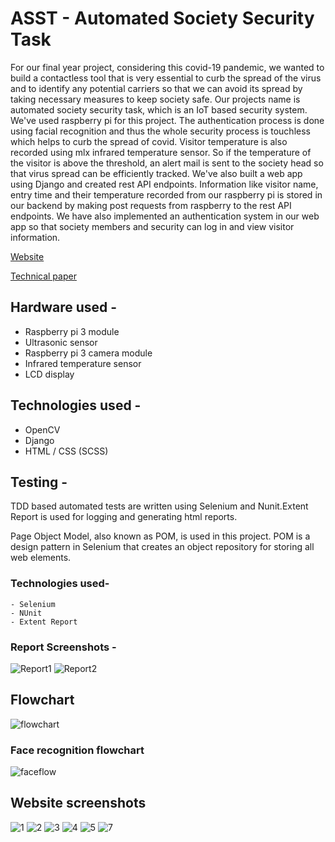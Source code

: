 # ASST - Automated Society Security Task

For our final year project, considering this covid-19 pandemic, we wanted to build a contactless tool that is very essential to curb the spread of the virus and to identify any potential carriers so that we can avoid its spread by taking necessary measures to keep society safe. Our projects name is automated society security task, which is an IoT based security system. We've used raspberry pi for this project. The authentication process is done using facial recognition and thus the whole security process is touchless which helps to curb the spread of covid. Visitor temperature is also recorded using mlx infrared temperature sensor. So if the temperature of the visitor is above the threshold,  an alert mail is sent to the society head so that virus spread can be efficiently tracked. We've also built a web app using Django and created rest API endpoints. Information like visitor name, entry time and their temperature recorded from our raspberry pi is stored in our backend by making post requests from raspberry to the rest API endpoints. We have also implemented an authentication system in our web app so that society members and security can log in and view visitor information.

[Website](https://asst-tech.herokuapp.com/login?next=/)

[Technical paper](https://github.com/ItsRish06/ASST/blob/main/ASST.pdf)


## Hardware used -

  - Raspberry pi 3 module
  - Ultrasonic sensor 
  - Raspberry pi 3 camera module
  - Infrared temperature sensor
  - LCD display

## Technologies used - 

  - OpenCV
  - Django  
  - HTML / CSS (SCSS)

## Testing -

TDD based automated tests are written using Selenium and Nunit.Extent Report is used for logging and generating html reports.

Page Object Model, also known as POM, is used in this project. POM is a design pattern in Selenium that creates an object repository for storing all web elements.

  ### Technologies used-
    - Selenium
    - NUnit
    - Extent Report
    
 ### Report Screenshots -
 ![Report1](./project_imgs/asst-test-report-ss.png)
 ![Report2](./project_imgs/asst-test-report-ss2.png)

## Flowchart

![flowchart](./project_imgs/Flowchart.png)


### Face recognition flowchart
![faceflow](./project_imgs/faceflow.png)

## Website screenshots
![1](./project_imgs/web1.png)
![2](./project_imgs/web2.png)
![3](./project_imgs/web3.png)
![4](./project_imgs/web4.png)
![5](./project_imgs/web5.png)
![7](./project_imgs/web7.png)







